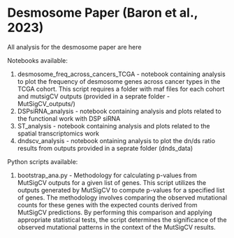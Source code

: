 # Desmosome Paper (Baron et al., 2023)
All analysis for the desmosome paper are here

Notebooks available:
1. desmosome_freq_across_cancers_TCGA - notebook containing analysis to plot the frequency of desmosome genes across cancer types in the TCGA cohort. This script requires a folder with maf files for each cohort and mutsigCV outputs (provided in a seprate folder - MutSigCV_outputs/)
2. DSPsiRNA_analysis - notebook containing analysis and plots related to the functional work with DSP siRNA
3. ST_analysis - notebook containing analysis and plots related to the spatial transcriptomics work
4. dndscv_analysis - notebook ontaining analysis to plot the dn/ds ratio results from outputs provided in a seprate folder (dnds_data)

Python scripts available:
1. bootstrap_ana.py - Methodology for calculating p-values from MutSigCV outputs for a given list of genes. 
    This script utilizes the outputs generated by MutSigCV to compute p-values for a specified list of genes. The methodology involves comparing the observed mutational counts for these genes with the expected counts derived from MutSigCV predictions. By performing this comparison        and applying appropriate statistical tests, the script determines the significance of the observed mutational patterns in the context of the MutSigCV results.
